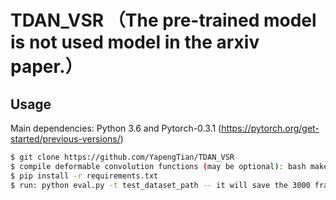 # TDAN_VSR （The pre-trained model is not used model in the arxiv paper.）

## Usage

Main dependencies: Python 3.6 and Pytorch-0.3.1 (https://pytorch.org/get-started/previous-versions/)

```bash
$ git clone https://github.com/YapengTian/TDAN_VSR
$ compile deformable convolution functions (may be optional): bash make.sh 
$ pip install -r requirements.txt
$ run: python eval.py -t test_dataset_path -- it will save the 3000 frames into the "res" folder.
```
